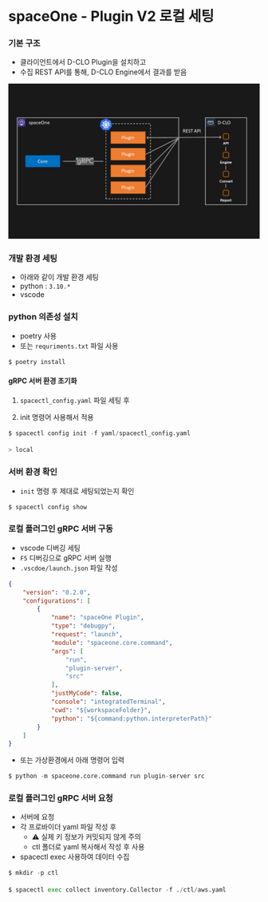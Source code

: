 # spaceOne - Plugin V2 로컬 세팅

### 기본 구조

- 클라이언트에서 D-CLO Plugin을 설치하고
- 수집 REST API를 통해, D-CLO Engine에서 결과를 받음

![D-CLO plugin 구조](/aws.png)

### 개발 환경 세팅

- 아래와 같이 개발 환경 세팅
- python : `3.10.*`
- vscode

### python 의존성 설치

- poetry 사용
- 또는 `requriments.txt` 파일 사용

```python
$ poetry install
```

#### gRPC 서버 환경 초기화

1. `spacectl_config.yaml` 파일 세팅 후

2. init 명령어 사용해서 적용

```python
$ spacectl config init -f yaml/spacectl_config.yaml

> local
```

### 서버 환경 확인

- `init` 명령 후 제대로 세팅되었는지 확인

```python
$ spacectl config show
```

### 로컬 플러그인 gRPC 서버 구동

- vscode 디버깅 세팅
- `F5` 디버깅으로 gRPC 서버 실행
- `.vscdoe/launch.json` 파일 작성

```json
{
    "version": "0.2.0",
    "configurations": [
        {
            "name": "spaceOne Plugin",
            "type": "debugpy",
            "request": "launch",
            "module": "spaceone.core.command",
            "args": [
                "run",
                "plugin-server",
                "src"
            ],
            "justMyCode": false,
            "console": "integratedTerminal",
            "cwd": "${workspaceFolder}",
            "python": "${command:python.interpreterPath}"
        }
    ]
}
```

- 또는 가상환경에서 아래 명령어 입력

```python
$ python -m spaceone.core.command run plugin-server src
```

### 로컬 플러그인 gRPC 서버 요청

- 서버에 요청
- 각 프로바이더 yaml 파일 작성 후
  - ⚠️ 실제 키 정보가 커밋되지 않게 주의
  - ctl 폴더로 yaml 복사해서 작성 후 사용
- spacectl exec 사용하여 데이터 수집

```python
$ mkdir -p ctl

$ spacectl exec collect inventory.Collector -f ./ctl/aws.yaml
```
